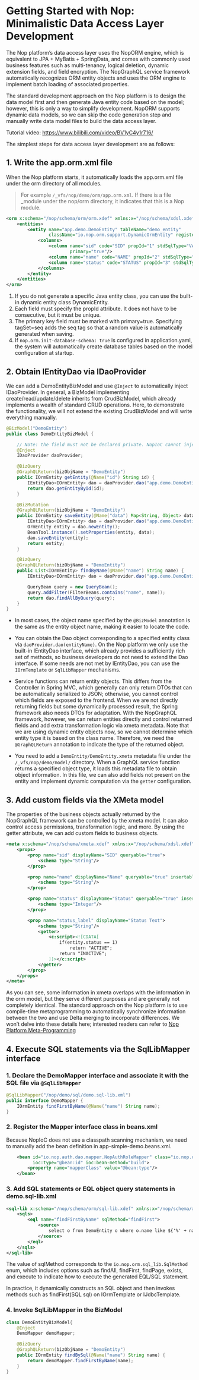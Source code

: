 # Getting Started with Nop: Minimalistic Data Access Layer Development

The Nop platform’s data access layer uses the NopORM engine, which is equivalent to JPA + MyBatis + SpringData, and comes with commonly used business features such as multi-tenancy, logical deletion, dynamic extension fields, and field encryption. The NopGraphQL service framework automatically recognizes ORM entity objects and uses the ORM engine to implement batch loading of associated properties.

The standard development approach on the Nop platform is to design the data model first and then generate Java entity code based on the model; however, this is only a way to simplify development. NopORM supports dynamic data models, so we can skip the code generation step and manually write data model files to build the data access layer.

Tutorial video: https://www.bilibili.com/video/BV1yC4y1r716/

The simplest steps for data access layer development are as follows:

## 1. Write the app.orm.xml file

When the Nop platform starts, it automatically loads the app.orm.xml file under the orm directory of all modules.

> For example `/_vfs/nop/demo/orm/app.orm.xml`. If there is a file \_module under the nop/orm directory, it indicates that this is a Nop module.

```xml
<orm x:schema="/nop/schema/orm/orm.xdef" xmlns:x="/nop/schema/xdsl.xdef">
    <entities>
        <entity name="app.demo.DemoEntity" tableName="demo_entity"
                className="io.nop.orm.support.DynamicOrmEntity" registerShortName="true">
            <columns>
                <column name="sid" code="SID" propId="1" stdSqlType="VARCHAR" precision="32" tagSet="seq" mandatory="true"
                        primary="true"/>
                <column name="name" code="NAME" propId="2" stdSqlType="VARCHAR" precision="100" mandatory="true"/>
                <column name="status" code="STATUS" propId="3" stdSqlType="INTEGER"/>
            </columns>
        </entity>
    </entities>
</orm>
```

1. If you do not generate a specific Java entity class, you can use the built-in dynamic entity class DynamicEntity.
2. Each field must specify the propId attribute. It does not have to be consecutive, but it must be unique.
3. The primary key field must be marked with primary=true. Specifying tagSet=seq adds the seq tag so that a random value is automatically generated when saving.
4. If `nop.orm.init-database-schema: true` is configured in application.yaml, the system will automatically create database tables based on the model configuration at startup.

## 2. Obtain IEntityDao via IDaoProvider

We can add a DemoEntityBizModel and use `@Inject` to automatically inject IDaoProvider. In general, a BizModel implementing create/read/update/delete inherits from CrudBizModel, which already implements a wealth of standard CRUD operations. Here, to demonstrate the functionality, we will not extend the existing CrudBizModel and will write everything manually.

```java
@BizModel("DemoEntity")
public class DemoEntityBizModel {

    // Note: the field must not be declared private. NopIoC cannot inject private member variables
    @Inject
    IDaoProvider daoProvider;

    @BizQuery
    @GraphQLReturn(bizObjName = "DemoEntity")
    public IOrmEntity getEntity(@Name("id") String id) {
        IEntityDao<IOrmEntity> dao = daoProvider.dao("app.demo.DemoEntity");
        return dao.getEntityById(id);
    }

    @BizMutation
    @GraphQLReturn(bizObjName = "DemoEntity")
    public IOrmEntity saveEntity(@Name("data") Map<String, Object> data) {
        IEntityDao<IOrmEntity> dao = daoProvider.dao("app.demo.DemoEntity");
        OrmEntity entity = dao.newEntity();
        BeanTool.instance().setProperties(entity, data);
        dao.saveEntity(entity);
        return entity;
    }

    @BizQuery
    @GraphQLReturn(bizObjName = "DemoEntity")
    public List<IOrmEntity> findByName(@Name("name") String name) {
        IEntityDao<IOrmEntity> dao = daoProvider.dao("app.demo.DemoEntity");

        QueryBean query = new QueryBean();
        query.addFilter(FilterBeans.contains("name", name));
        return dao.findAllByQuery(query);
    }
}
```

* In most cases, the object name specified by the `@BizModel` annotation is the same as the entity object name, making it easier to locate the code.

* You can obtain the Dao object corresponding to a specified entity class via `daoProvider.dao(entityName)`. On the Nop platform we only use the built-in IEntityDao interface, which already provides a sufficiently rich set of methods, so business developers do not need to extend the Dao interface. If some needs are not met by IEntityDao, you can use the `IOrmTemplate` or `SqlLibMapper` mechanisms.

* Service functions can return entity objects. This differs from the Controller in Spring MVC, which generally can only return DTOs that can be automatically serialized to JSON; otherwise, you cannot control which fields are exposed to the frontend. When we are not directly returning fields but some dynamically processed result, the Spring framework also needs DTOs for adaptation. With the NopGraphQL framework, however, we can return entities directly and control returned fields and add extra transformation logic via xmeta metadata. Note that we are using dynamic entity objects now, so we cannot determine which entity type it is based on the class name. Therefore, we need the `@GraphQLReturn` annotation to indicate the type of the returned object.

* You need to add a `DemoEntity/DemoEntity.xmeta` metadata file under the `/_vfs/nop/demo/model/` directory. When a GraphQL service function returns a specified object type, it loads this metadata file to obtain object information. In this file, we can also add fields not present on the entity and implement dynamic computation via the `getter` configuration.

## 3. Add custom fields via the XMeta model

The properties of the business objects actually returned by the NopGraphQL framework can be controlled by the xmeta model. It can also control access permissions, transformation logic, and more. By using the getter attribute, we can add custom fields to business objects.

```xml
<meta x:schema="/nop/schema/xmeta.xdef" xmlns:x="/nop/schema/xdsl.xdef">
    <props>
        <prop name="sid" displayName="SID" queryable="true">
            <schema type="String"/>
        </prop>

        <prop name="name" displayName="Name" queryable="true" insertable="true" updatable="true">
            <schema type="String"/>
        </prop>

        <prop name="status" displayName="Status" queryable="true" insertable="true" updatable="true">
            <schema type="Integer"/>
        </prop>

        <prop name="status_label" displayName="Status Text">
            <schema type="String"/>
            <getter>
                <c:script><![CDATA[
                    if(entity.status == 1)
                        return "ACTIVE";
                    return "INACTIVE";
                ]]></c:script>
            </getter>
        </prop>
    </props>
</meta>
```

As you can see, some information in xmeta overlaps with the information in the orm model, but they serve different purposes and are generally not completely identical. The standard approach on the Nop platform is to use compile-time metaprogramming to automatically synchronize information between the two and use Delta merging to incorporate differences. We won’t delve into these details here; interested readers can refer to [Nop Platform Meta-Programming](../../dev-guide/xlang/meta-programming.md)

## 4. Execute SQL statements via the SqlLibMapper interface

### 1. Declare the DemoMapper interface and associate it with the SQL file via `@SqlLibMapper`

```java
@SqlLibMapper("/nop/demo/sql/demo.sql-lib.xml")
public interface DemoMapper {
    IOrmEntity findFirstByName(@Name("name") String name);
}
```

### 2. Register the Mapper interface class in beans.xml

Because NopIoC does not use a classpath scanning mechanism, we need to manually add the bean definition in app-simple-demo.beans.xml.

```xml
    <bean id="io.nop.auth.dao.mapper.NopAuthRoleMapper" class="io.nop.orm.sql_lib.proxy.SqlLibProxyFactoryBean"
          ioc:type="@bean:id" ioc:bean-method="build">
        <property name="mapperClass" value="@bean:type"/>
    </bean>
```

### 3. Add SQL statements or EQL object query statements in demo.sql-lib.xml

```xml
<sql-lib x:schema="/nop/schema/orm/sql-lib.xdef" xmlns:x="/nop/schema/xdsl.xdef">
    <sqls>
        <eql name="findFirstByName" sqlMethod="findFirst">
            <source>
                select o from DemoEntity o where o.name like ${'%' + name + '%'}
            </source>
        </eql>
    </sqls>
</sql-lib>
```

The value of sqlMethod corresponds to the `io.nop.orm.sql_lib.SqlMethod` enum, which includes options such as findAll, findFirst, findPage, exists, and execute to indicate how to execute the generated EQL/SQL statement.

In practice, it dynamically constructs an SQL object and then invokes methods such as findFirst(SQL sql) on IOrmTemplate or IJdbcTemplate.

### 4. Invoke SqlLibMapper in the BizModel

```java
class DemoEntityBizModel{
    @Inject
    DemoMapper demoMapper;

    @BizQuery
    @GraphQLReturn(bizObjName = "DemoEntity")
    public IOrmEntity findBySql(@Name("name") String name) {
        return demoMapper.findFirstByName(name);
    }
}
```
<!-- SOURCE_MD5:bdfa9733cc4673078101ae534f1e5a9b-->
